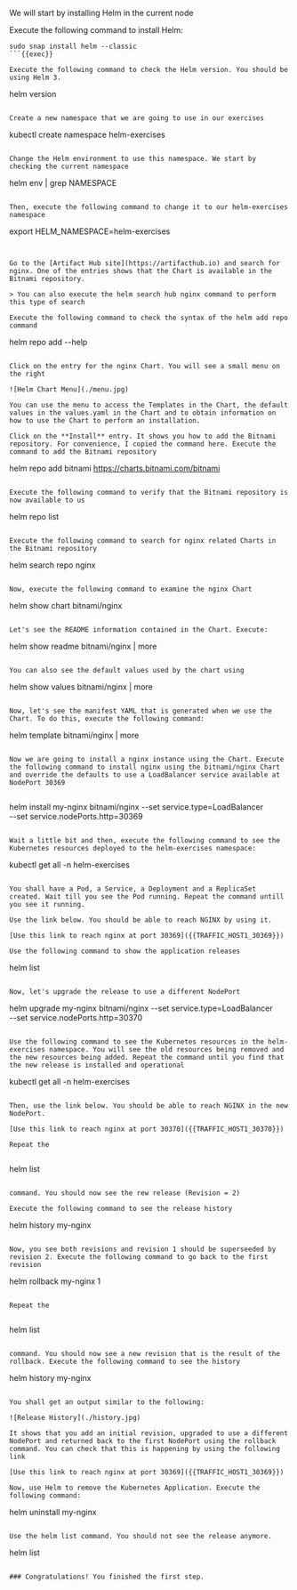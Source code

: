 We will start by installing Helm in the current node

Execute the following command to install Helm:

```
sudo snap install helm --classic
```{{exec}}

Execute the following command to check the Helm version. You should be using Helm 3.

```
helm version
```{{exec}}

Create a new namespace that we are going to use in our exercises

```
kubectl create namespace helm-exercises
```{{exec}}

Change the Helm environment to use this namespace. We start by checking the current namespace

```
helm env | grep NAMESPACE
```{{exec}}

Then, execute the following command to change it to our helm-exercises namespace

```
export HELM_NAMESPACE=helm-exercises
```{{exec}}


Go to the [Artifact Hub site](https://artifacthub.io) and search for nginx. One of the entries shows that the Chart is available in the Bitnami repository. 

> You can also execute the helm search hub nginx command to perform this type of search

Execute the following command to check the syntax of the helm add repo command

```
helm repo add --help
```{{exec}}

Click on the entry for the nginx Chart. You will see a small menu on the right

![Helm Chart Menu](./menu.jpg)

You can use the menu to access the Templates in the Chart, the default values in the values.yaml in the Chart and to obtain information on how to use the Chart to perform an installation. 

Click on the **Install** entry. It shows you how to add the Bitnami repository. For convenience, I copied the command here. Execute the command to add the Bitnami repository

```
helm repo add bitnami https://charts.bitnami.com/bitnami
```{{exec}}

Execute the following command to verify that the Bitnami repository is now available to us

```
helm repo list
```{{exec}}

Execute the following command to search for nginx related Charts in the Bitnami repository

```
helm search repo nginx
```{{exec}}

Now, execute the following command to examine the nginx Chart

```
helm show chart bitnami/nginx
```{{exec}}

Let's see the README information contained in the Chart. Execute: 

```
helm show readme bitnami/nginx | more
```{{exec}}

You can also see the default values used by the chart using 

```
helm show values bitnami/nginx | more
```{{exec}}

Now, let's see the manifest YAML that is generated when we use the Chart. To do this, execute the following command:

```
helm template bitnami/nginx | more
```{{exec}}

Now we are going to install a nginx instance using the Chart. Execute the following command to install nginx using the bitnami/nginx Chart and override the defaults to use a LoadBalancer service available at NodePort 30369


```
helm install my-nginx bitnami/nginx --set service.type=LoadBalancer \
--set service.nodePorts.http=30369
```{{exec}}

Wait a little bit and then, execute the following command to see the Kubernetes resources deployed to the helm-exercises namespace:

```
kubectl get all -n helm-exercises
```{{exec}}

You shall have a Pod, a Service, a Deployment and a ReplicaSet created. Wait till you see the Pod running. Repeat the command untill you see it running. 

Use the link below. You should be able to reach NGINX by using it. 

[Use this link to reach nginx at port 30369]({{TRAFFIC_HOST1_30369}})

Use the following command to show the application releases

```
helm list
```{{exec}}

Now, let's upgrade the release to use a different NodePort

```
helm upgrade my-nginx bitnami/nginx --set service.type=LoadBalancer \
--set service.nodePorts.http=30370
```{{exec}}

Use the following command to see the Kubernetes resources in the helm-exercises namespace. You will see the old resources being removed and the new resources being added. Repeat the command until you find that the new release is installed and operational

```
kubectl get all -n helm-exercises
```{{exec}}

Then, use the link below. You should be able to reach NGINX in the new NodePort. 

[Use this link to reach nginx at port 30370]({{TRAFFIC_HOST1_30370}})

Repeat the 


```
helm list
```{{exec}}

command. You should now see the rew release (Revision = 2)

Execute the following command to see the release history

```
helm history my-nginx
```{{exec}}

Now, you see both revisions and revision 1 should be superseeded by revision 2. Execute the following command to go back to the first revision

```
helm rollback my-nginx 1
```{{exec}}

Repeat the 


```
helm list
```{{exec}}

command. You should now see a new revision that is the result of the rollback. Execute the following command to see the history

```
helm history my-nginx
```{{exec}}

You shall get an output similar to the following: 

![Release History](./history.jpg)

It shows that you add an initial revision, upgraded to use a different NodePort and returned back to the first NodePort using the rollback command. You can check that this is happening by using the following link

[Use this link to reach nginx at port 30369]({{TRAFFIC_HOST1_30369}})

Now, use Helm to remove the Kubernetes Application. Execute the following command:

```
helm uninstall my-nginx
```{{exec}}

Use the helm list command. You should not see the release anymore.

```
helm list
```{{exec}}

### Congratulations! You finished the first step.
